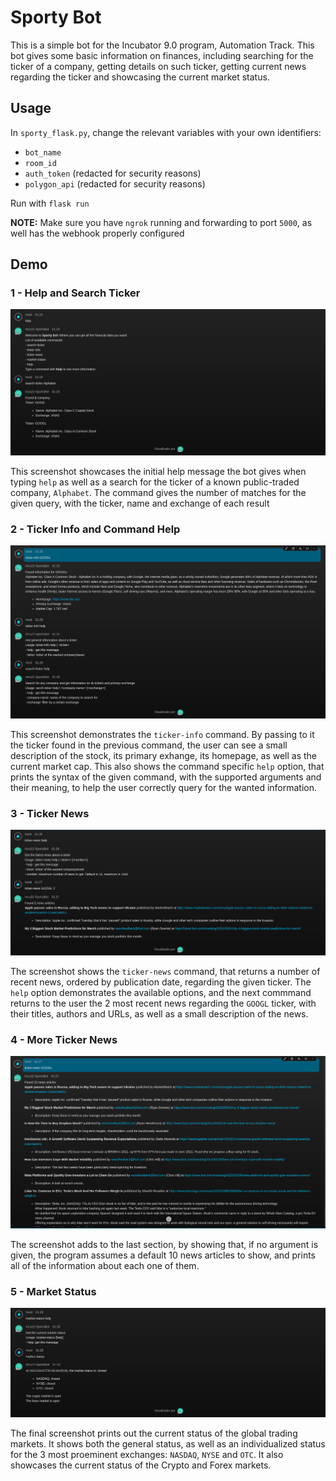 # Sporty Bot

This is a simple bot for the Incubator 9.0 program, Automation Track. This bot gives some basic information on finances, including searching for the ticker of a company, getting details on such ticker, getting current news regarding the ticker and showcasing the current market status.

## Usage

In `sporty_flask.py`, change the relevant variables with your own identifiers:

* `bot_name`
* `room_id`
* `auth_token` (redacted for security reasons)
* `polygon_api` (redacted for security reasons)

Run with `flask run`

**NOTE:** Make sure you have `ngrok` running and forwarding to port `5000`, as well has the webhook properly configured

## Demo

### 1 - Help and Search Ticker

![help-and-search-ticker.jpg](./images/1.png)

This screenshot showcases the initial help message the bot gives when typing `help` as well as a search for the ticker of a known public-traded company, `Alphabet`. The command gives the number of matches for the given query, with the ticker, name and exchange of each result

### 2 - Ticker Info and Command Help

![ticker-info-help.jpg](./images/2.png)

This screenshot demonstrates the `ticker-info` command. By passing to it the ticker found in the previous command, the user can see a small description of the stock, its primary exhange, its homepage, as well as the current market cap.
This also shows the command specific `help` option, that prints the syntax of the given command, with the supported arguments and their meaning, to help the user correctly query for the wanted information.

### 3 - Ticker News

![ticker-news.jpg](./images/3.png)

The screenshot shows the `ticker-news` command, that returns a number of recent news, ordered by publication date, regarding the given ticker. The `help` option demonstrates the available options, and the next commmand returns to the user the 2 most recent news regarding the `GOOGL` ticker, with their titles, authors and URLs, as well as a small description of the news.

### 4 - More Ticker News

![ticker-news-default.jpg](./images/4.png)

The screenshot adds to the last section, by showing that, if no argument is given, the program assumes a default 10 news articles to show, and prints all of the information about each one of them.

### 5 - Market Status

![market-status.jpg](./images/5.png)

The final screenshot prints out the current status of the global trading markets. It shows both the general status, as well as an individualized status for the 3 most proeminent exchanges: `NASDAQ`, `NYSE` and `OTC`. It also showcases the current status of the Crypto and Forex markets.
